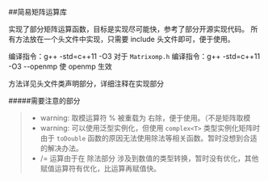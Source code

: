 ##简易矩阵运算库

实现了部分矩阵运算函数，目标是实现尽可能快，参考了部分开源实现代码。
所有方法放在一个头文件中实现，只需要 include 头文件即可，便于使用。

编译指令：g++ -std=c++11 -O3
对于 `Matrixomp.h` 编译指令：g++ -std=c++11 -O3 --openmp 使 openmp 生效

方法详见头文件类声明部分，详细注释在实现部分

#####需要注意的部分

> * warning: 取模运算符 % 被重载为 右除，便于使用。（不是矩阵取模
> * warning: 可以使用泛型实例化，但使用 `complex<T>` 类型实例化矩阵时由于 `toDouble` 函数的原因无法使用除法等相关函数。暂时没想到合适的解决办法。
> * /= 运算由于在 除法部分 涉及到数值的类型转换，暂时没有优化，其他赋值运算符有优化，比运算再赋值快。